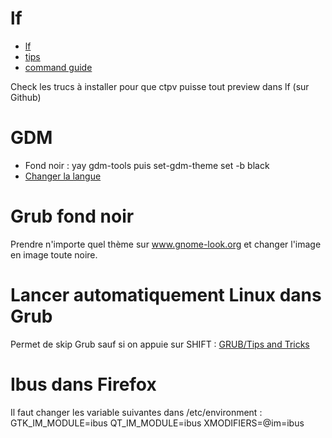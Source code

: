 # lf

- [lf](https://github.com/gokcehan/lf)
- [tips](https://github.com/gokcehan/lf/wiki/Tips)
- [command guide](https://pkg.go.dev/github.com/gokcehan/lf)

Check les trucs à installer pour que ctpv puisse tout preview dans lf (sur Github)

# GDM

- Fond noir : yay gdm-tools puis set-gdm-theme set -b black
- [Changer la langue](https://wiki.archlinux.org/title/GDM#Change_the_language)

# Grub fond noir

Prendre n'importe quel thème sur www.gnome-look.org et changer l'image en image toute noire.

# Lancer automatiquement Linux dans Grub

Permet de skip Grub sauf si on appuie sur SHIFT : [GRUB/Tips and Tricks](https://wiki.archlinux.org/title/GRUB/Tips_and_tricks#Hide_GRUB_unless_the_Shift_key_is_held_down)

# Ibus dans Firefox

Il faut changer les variable suivantes dans /etc/environment :
GTK_IM_MODULE=ibus
QT_IM_MODULE=ibus
XMODIFIERS=@im=ibus
